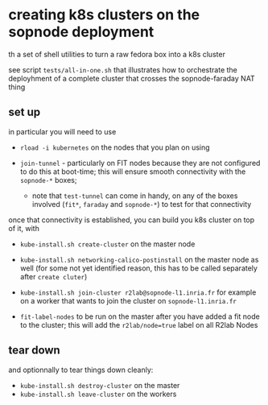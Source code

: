 # creating k8s clusters on the sopnode deployment
th
a set of shell utilities to turn a raw fedora box into a k8s cluster

see script `tests/all-in-one.sh` that illustrates how to orchestrate the
deployhment of a complete cluster that crosses the sopnode-faraday NAT thing

## set up

in particular you will need to use

* `rload -i kubernetes` on the nodes that you plan on using

* `join-tunnel` - particularly on FIT nodes because they are not configured to
  do this at boot-time; this will ensure smooth connectivity with the
  `sopnode-*` boxes;

  * note that `test-tunnel` can come in handy, on any of the boxes involved
    (`fit*`, `faraday` and `sopnode-*`) to test for that connectivity

once that connectivity is established, you can build you k8s cluster on top of
it, with

* `kube-install.sh create-cluster` on the master node
* `kube-install.sh networking-calico-postinstall` on the master node as well
  (for some not yet identified reason, this has to be called separately after
  `create cluter`)

* `kube-install.sh join-cluster r2lab@sopnode-l1.inria.fr` for example on a
  worker that wants to join the cluster on `sopnode-l1.inria.fr`

* `fit-label-nodes` to be run on the master after you have added a fit node to the cluster; this will add the `r2lab/node=true` label on all R2lab Nodes

## tear down

and optionnally to tear things down cleanly:

* `kube-install.sh destroy-cluster` on the master
* `kube-install.sh leave-cluster` on the workers
